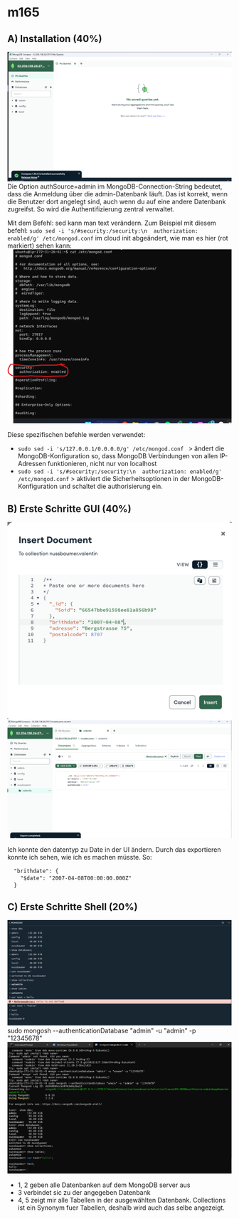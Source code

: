 # m165
## A) Installation (40%)
![alt text](image.png)
Die Option authSource=admin im MongoDB-Connection-String bedeutet, dass die Anmeldung über die admin-Datenbank läuft. Das ist korrekt, wenn die Benutzer dort angelegt sind, auch wenn du auf eine andere Datenbank zugreifst. So wird die Authentifizierung zentral verwaltet.

Mit dem Befehl: sed kann man text verändern.
Zum Beispiel mit diesem befehl: `sudo sed -i 's/#security:/security:\n  authorization: enabled/g' /etc/mongod.conf` im cloud init abgeändert, wie man es hier (rot markiert) sehen kann: ![alt text](<Screenshot 2024-05-27 141115.png>)

Diese spezifischen befehle werden verwendet:
- `sudo sed -i 's/127.0.0.1/0.0.0.0/g' /etc/mongod.conf
` > ändert die MongoDB-Konfiguration so, dass MongoDB Verbindungen von allen IP-Adressen funktionieren, nicht nur von localhost
- `sudo sed -i 's/#security:/security:\n  authorization: enabled/g' /etc/mongod.conf` >
aktiviert die Sicherheitsoptionen in der MongoDB-Konfiguration und schaltet die authorisierung ein.

## B) Erste Schritte GUI (40%)
![alt text](image-1.png)
![alt text](image-2.png)

Ich konnte den datentyp zu Date in der UI ändern. Durch das exportieren konnte ich sehen, wie ich es machen müsste.
So: 
```
  "brithdate": {
    "$date": "2007-04-08T00:00:00.000Z"
  }
```

## C) Erste Schritte Shell (20%)
![alt text](image-3.png)
sudo mongosh --authenticationDatabase "admin" -u "admin" -p "12345678"
![alt text](image-4.png)

- 1, 2 geben alle Datenbanken auf dem MongoDB server aus
- 3 verbindet sic zu der angegeben Datenbank
- 4, 5 zeigt mir alle Tabellen in der ausgewählten Datenbank. Collections ist ein Synonym fuer Tabellen, deshalb wird auch das selbe angezeigt.